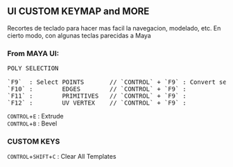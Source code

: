 ## UI CUSTOM KEYMAP and MORE   

Recortes de teclado para hacer mas facil la navegacion, modelado, etc. En cierto modo, con algunas teclas parecidas a Maya

### From MAYA UI:
<pre>
POLY SELECTION
  
`F9`  : Select POINTS       // `CONTROL` + `F9` : Convert selection to POINTS   
`F10` :        EDGES        // `CONTROL` + `F9` :                      EDGES   
`F11` :        PRIMITIVES   // `CONTROL` + `F9` :                      PRIMITIVES   
`F12` :        UV VERTEX    // `CONTROL` + `F9` :                      VERTEX   
</pre>

`CONTROL`+`E` : Extrude   
`CONTROL`+`B` : Bevel   



### CUSTOM KEYS

`CONTROL`+`SHIFT`+`C` : Clear All Templates    
